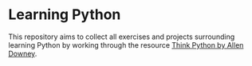 # Learning Python
This repository aims to collect all exercises and projects surrounding learning Python by working through the resource [Think Python by Allen Downey](http://greenteapress.com/thinkpython2/thinkpython2.pdf).
